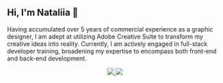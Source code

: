 ## Hi, I'm Nataliia 👋

Having accumulated over 5 years of commercial experience as a graphic designer, I am adept at utilizing Adobe Creative Suite to transform my creative ideas into reality. Currently, I am actively engaged in full-stack developer training, broadening my expertise to encompass both front-end and back-end development.

<p style="text-align: center;">
   <a href="https://www.linkedin.com/in/kwitny/">
       <img src="https://img.shields.io/badge/linkedin-%230077B5.svg?&style=for-the-badge&logo=linkedin&logoColor=white" />
   </a>
      <a href="https://t.me/joinchat/SpqRPBFo_sM6qm05">
       <img src="https://img.shields.io/badge/Telegram-2CA5E0?style=for-the-badge&logo=telegram&logoColor=white"/>
   </a>
</p>


<!--
**nataliiahodnia/nataliiahodnia** is a ✨ _special_ ✨ repository because its `README.md` (this file) appears on your GitHub profile.

Here are some ideas to get you started:

- 🔭 I’m currently working on ...
- 🌱 I’m currently learning ...
- 👯 I’m looking to collaborate on ...
- 🤔 I’m looking for help with ...
- 💬 Ask me about ...
- 📫 How to reach me: ...
- 😄 Pronouns: ...
- ⚡ Fun fact: ...
-->
